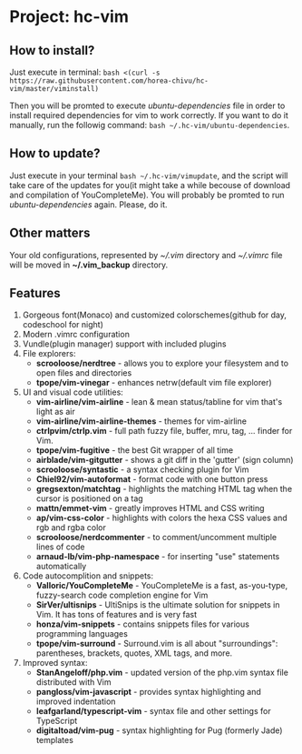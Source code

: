 # Project: hc-vim

## How to install?

Just execute in terminal: `bash <(curl -s https://raw.githubusercontent.com/horea-chivu/hc-vim/master/viminstall)`

Then you will be promted to execute *ubuntu-dependencies* file in order to install required dependencies for vim to work correctly. If you want to do it manually, run the followig command: `bash ~/.hc-vim/ubuntu-dependencies`.

## How to update?

Just execute in your terminal `bash ~/.hc-vim/vimupdate`, and the script will take care of the updates for you(it might take a while becouse of download and compilation of YouCompleteMe). You will probably be promted to run *ubuntu-dependencies* again. Please, do it.

## Other matters

Your old configurations, represented by *~/.vim* directory and *~/.vimrc* file will be moved in **~/.vim_backup** directory.

## Features

1. Gorgeous font(Monaco) and customized colorschemes(github for day, codeschool for night)
2. Modern .vimrc configuration
3. Vundle(plugin manager) support with included plugins
4. File explorers:
    * **scrooloose/nerdtree** - allows you to explore your filesystem and to open files and directories
    * **tpope/vim-vinegar** - enhances netrw(default vim file explorer)
5. UI and visual code utilities:
    * **vim-airline/vim-airline** - lean & mean status/tabline for vim that's light as air
    * **vim-airline/vim-airline-themes** - themes for vim-airline
    * **ctrlpvim/ctrlp.vim** - full path fuzzy file, buffer, mru, tag, ... finder for Vim.
    * **tpope/vim-fugitive** - the best Git wrapper of all time
    * **airblade/vim-gitgutter** - shows a git diff in the 'gutter' (sign column)
    * **scrooloose/syntastic** - a syntax checking plugin for Vim
    * **Chiel92/vim-autoformat** - format code with one button press
    * **gregsexton/matchtag** - highlights the matching HTML tag when the cursor is positioned on a tag
    * **mattn/emmet-vim** - greatly improves HTML and CSS writing
    * **ap/vim-css-color** - highlights with colors the hexa CSS values and rgb and rgba color
    * **scrooloose/nerdcommenter** - to comment/uncomment multiple lines of code
    * **arnaud-lb/vim-php-namespace** - for inserting "use" statements automatically
5. Code autocomplition and snippets:
    * **Valloric/YouCompleteMe** - YouCompleteMe is a fast, as-you-type, fuzzy-search code completion engine for Vim
    * **SirVer/ultisnips** - UltiSnips is the ultimate solution for snippets in Vim. It has tons of features and is very fast
    * **honza/vim-snippets** - contains snippets files for various programming languages
    * **tpope/vim-surround** - Surround.vim is all about "surroundings": parentheses, brackets, quotes, XML tags, and more.
6. Improved syntax:
    * **StanAngeloff/php.vim** - updated version of the php.vim syntax file distributed with Vim
    * **pangloss/vim-javascript** - provides syntax highlighting and improved indentation
    * **leafgarland/typescript-vim** - syntax file and other settings for TypeScript
    * **digitaltoad/vim-pug** - syntax highlighting for Pug (formerly Jade) templates

